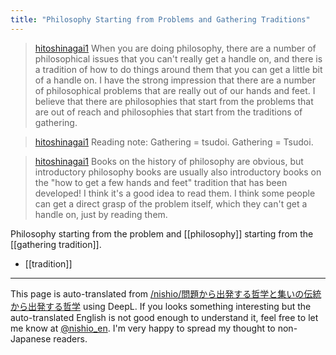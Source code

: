 ```yaml
---
title: "Philosophy Starting from Problems and Gathering Traditions"
---
```


> [hitoshinagai1](https://x.com/hitoshinagai1/status/1813754652464493042) When you are doing philosophy, there are a number of philosophical issues that you can't really get a handle on, and there is a tradition of how to do things around them that you can get a little bit of a handle on. I have the strong impression that there are a number of philosophical problems that are really out of our hands and feet. I believe that there are philosophies that start from the problems that are out of reach and philosophies that start from the traditions of gathering.

> [hitoshinagai1](https://x.com/hitoshinagai1/status/1813769454209364290) Reading note: Gathering = tsudoi. Gathering = Tsudoi.

> [hitoshinagai1](https://x.com/hitoshinagai1/status/1813860116816625803) Books on the history of philosophy are obvious, but introductory philosophy books are usually also introductory books on the "how to get a few hands and feet" tradition that has been developed! I think it's a good idea to read them. I think some people can get a direct grasp of the problem itself, which they can't get a handle on, just by reading them.

Philosophy starting from the problem and [[philosophy]] starting from the [[gathering tradition]].
- [[tradition]]


---
This page is auto-translated from [/nishio/問題から出発する哲学と集いの伝統から出発する哲学](https://scrapbox.io/nishio/問題から出発する哲学と集いの伝統から出発する哲学) using DeepL. If you looks something interesting but the auto-translated English is not good enough to understand it, feel free to let me know at [@nishio_en](https://twitter.com/nishio_en). I'm very happy to spread my thought to non-Japanese readers.